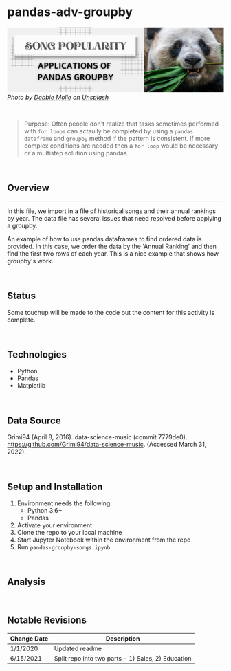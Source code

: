 # pandas-adv-groupby

![Pandas Groupby Operations](./images/song-pandas-groupby.png)
<cite>Photo by [Debbie Molle](https://unsplash.com/@djmle29n?utm_source=unsplash&utm_medium=referral&utm_content=creditCopyText) on [Unsplash](https://unsplash.com/s/photos/pandas?utm_source=unsplash&utm_medium=referral&utm_content=creditCopyText)</cite>

<br>

> Purpose:  Often people don't realize that tasks sometimes performed with `for loops` can actaully be completed by using a `pandas dataframe` and `groupby` method if the pattern is consistent.  If more complex conditions are needed then a `for loop` would be necessary or a multistep solution using pandas.  

<br>  

## Overview  
<hr>

In this file, we import in a file of historical songs and their annual rankings by year.  The data file has several issues that need resolved before applying a groupby.  

An example of how to use pandas dataframes to find ordered data is provided.  In this case, we order the data by the 'Annual Ranking' and then find the first two rows of each year.  This is a nice example that shows how groupby's work.  

<br>

## Status
Some touchup will be made to the code but the content for this activity is complete.  

<br>

## Technologies
* Python
* Pandas  
* Matplotlib

<br>

## Data Source  
Grimi94 (April 8, 2016). data-science-music (commit 7779de0).    https://github.com/Grimi94/data-science-music.  (Accessed March 31, 2022).

<br>  

## Setup and Installation  
1. Environment needs the following:  
    *  Python 3.6+  
    *  Pandas  
1. Activate your environment
1. Clone the repo to your local machine
1. Start Jupyter Notebook within the environment from the repo
1. Run `pandas-groupby-songs.ipynb` 

<br>

## Analysis  


<br>

## Notable Revisions
| Change Date | Description |  
|--- | --- |    
| 1/1/2020 | Updated readme |  
| 6/15/2021 | Split repo into two parts - 1) Sales, 2) Education |

<br>
<br>